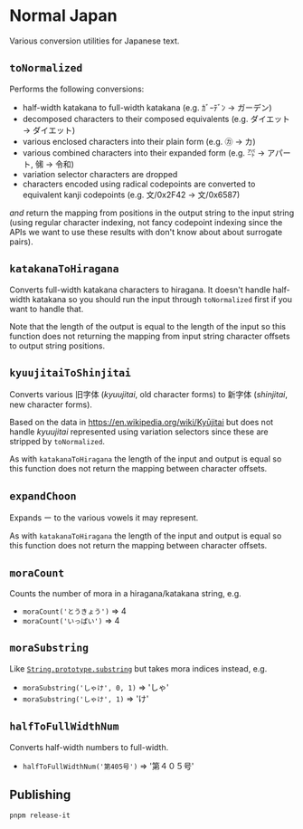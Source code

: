 # Normal Japan

Various conversion utilities for Japanese text.

## `toNormalized`

Performs the following conversions:

- half-width katakana to full-width katakana (e.g. ｶﾞｰﾃﾞﾝ → ガーデン)
- decomposed characters to their composed equivalents
  (e.g. ダイエット → ダイエット)
- various enclosed characters into their plain form
  (e.g. ㋕ → カ)
- various combined characters into their expanded form
  (e.g. ㌀ → アパート, ㋿ → 令和)
- variation selector characters are dropped
- characters encoded using radical codepoints are converted to equivalent kanji
  codepoints
  (e.g. ⽂/0x2F42 → 文/0x6587)

_and_ return the mapping from positions in the output string to the input string
(using regular character indexing, not fancy codepoint indexing since the APIs
we want to use these results with don't know about about surrogate pairs).

## `katakanaToHiragana`

Converts full-width katakana characters to hiragana. It doesn't handle
half-width katakana so you should run the input through `toNormalized` first if
you want to handle that.

Note that the length of the output is equal to the length of the input so this
function does not returning the mapping from input string character offsets to
output string positions.

## `kyuujitaiToShinjitai`

Converts various 旧字体 (_kyuujitai_, old character forms) to 新字体 (_shinjitai_,
new character forms).

Based on the data in https://en.wikipedia.org/wiki/Kyūjitai but does not handle
_kyuujitai_ represented using variation selectors since these are stripped by
`toNormalized`.

As with `katakanaToHiragana` the length of the input and output is equal so this
function does not return the mapping between character offsets.

## `expandChoon`

Expands ー to the various vowels it may represent.

As with `katakanaToHiragana` the length of the input and output is equal so this
function does not return the mapping between character offsets.

## `moraCount`

Counts the number of mora in a hiragana/katakana string, e.g.

- `moraCount('とうきょう')` ⇒ 4
- `moraCount('いっぱい')` ⇒ 4

## `moraSubstring`

Like [`String.prototype.substring`](https://developer.mozilla.org/docs/Web/JavaScript/Reference/Global_Objects/String/substring) but takes mora indices instead, e.g.

- `moraSubstring('しゃけ', 0, 1)` ⇒ 'しゃ'
- `moraSubstring('しゃけ', 1)` ⇒ 'け'

## `halfToFullWidthNum`

Converts half-width numbers to full-width.

- `halfToFullWidthNum('第405号')` ⇒ '第４０５号'

## Publishing

```
pnpm release-it
```
